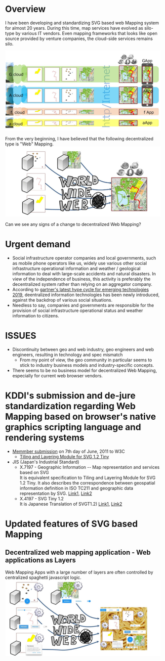 # Overview
I have been developing and standardizing SVG based web Mapping system for almost 20 years.
During this time, map services have evolved as silo-type by various IT vendors. Even mapping frameworks that looks like open source provided by venture companies, the cloud-side services remains silo.

![silo mapping services](imgs/siloMap.JPG)

From the very beginning, I have believed that the following decentralized type is "Web" Mapping.
![decentralized Web Mapping](imgs/decentralizedWebMapping.JPG)

Can we see any signs of a change to decentralized Web Mapping?


# Urgent demand
- Social infrastructure operator companies and local governments, such as mobile phone operators like us, widely use various other social infrastructure operational information and weather / geological information to deal with large-scale accidents and natural disasters. In view of the independence of business, this activity is preferably the decentralized system rather than relying on an aggregator company.
- According to [gartner's latest hype cycle for emerging technologies 2019](https://www.gartner.com/smarterwithgartner/5-trends-appear-on-the-gartner-hype-cycle-for-emerging-technologies-2019/), deentralized information technologies has been newly introduced, against the backdrop of various social situations.
- Needless to say, companies and governments are responsible for the provision of social infrastructure operational status and weather information to citizens.

# ISSUES
- Discontinuity between geo and web industry, geo engineers and web engineers, resulting in technology and spec mismatch
  - From my point of view, the geo community in particular seems to stick to industry business models and industry-specific concepts.
- There seems to be no business model for decentralized Web Mapping, especially for current web browser vendors.

# KDDI's submission and de-jure standardization regarding Web Mapping based on browser's native graphics scripting language and rendering systems
- [Memmber submission](https://www.w3.org/Submission/2011/04/) on 7th day of June, 2011 to W3C
  - [Tiling and Layering Module for SVG 1.2 Tiny](https://www.w3.org/Submission/2011/SUBM-SVGTL-20110607/)
- JIS (Japan's Industrial Standard)
  - X.7197 - Geographic Information -- Map representation and services based on SVG<br>
    It is equivalent specification to Tiling and Layering Module for SVG 1.2 Tiny. It also describes the correspondence between geospatial information definition in ISO TC211 and geographic data representation by SVG. [Link1](https://webdesk.jsa.or.jp/books/W11M0090/index/?bunsyo_id=JIS%20X%207197:2012), [Link2](https://kikakurui.com/x7/X7197-2012-01.html)
  - X.4197 - SVG Tiny 1.2<br>
    It is Japanese Translation of SVGT1.2) [Link1](https://webdesk.jsa.or.jp/books/W11M0090/index/?bunsyo_id=JIS%20X%204197:2012), [Link2](https://kikakurui.com/x4/X4197-2012-01.html)

# Updated features of SVG based Mapping
## Decentralized web mapping application - Web applications as Layers
Web Mapping Apps with a large number of layers are often controlled by centralized spaghetti javascript logic.
![](imgs/spaghettiApp.JPG)
